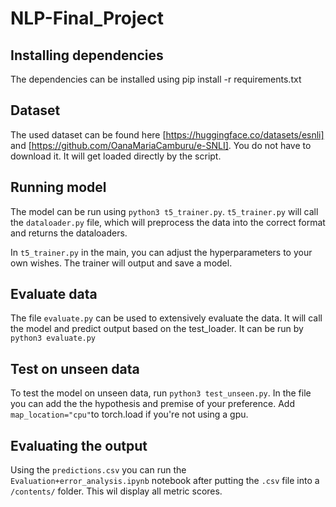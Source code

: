 # NLP-Final_Project

## Installing dependencies 
The dependencies can be installed using pip install -r requirements.txt

## Dataset 
The used dataset can be found here [https://huggingface.co/datasets/esnli] and [https://github.com/OanaMariaCamburu/e-SNLI]. You do not have to download it. It will get loaded directly by the script.

## Running model 
The model can be run using `python3 t5_trainer.py`. `t5_trainer.py` will call the `dataloader.py` file, which will preprocess the data into the correct format and returns the dataloaders. 

In `t5_trainer.py` in the main, you can adjust the hyperparameters to your own wishes. The trainer will output and save a model. 

## Evaluate data
The file `evaluate.py` can be used to extensively evaluate the data. It will call the model and predict output based on the test_loader. It can be run by `python3 evaluate.py`

## Test on unseen data
To test the model on unseen data, run `python3 test_unseen.py`. In the file you can add the the hypothesis and premise of your preference. 
Add `map_location="cpu"`to torch.load if you're not using a gpu. 

## Evaluating the output
Using the `predictions.csv` you can run the `Evaluation+error_analysis.ipynb` notebook after putting the `.csv` file into a `/contents/` folder. This wil display all metric scores. 


